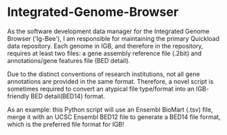 # Integrated-Genome-Browser

As the software development data manager for the Integrated Genome Browser ('Ig-Bee'), I am responsible for maintaining the primary Quickload data repository. Each genome in IGB, and therefore in the repository, requires at least two files: a gene assembly reference file (.2bit) and annotations/gene features file (BED detail). 

Due to the distinct conventions of research institutions, not all gene annotations are provided in the same format. Therefore, a novel script is sometimes required to convert an atypical file type/format into an IGB- friendly BED detail(BED14) format.  

As an example: this Python script will use an Ensembl BioMart (.tsv) file, merge it with an UCSC Ensembl BED12 file to generate a BED14 file format, which is the preferred file format for IGB! 
